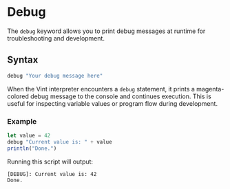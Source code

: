 # Debug

The `debug` keyword allows you to print debug messages at runtime for troubleshooting and development.

## Syntax

```js
debug "Your debug message here"
```

When the Vint interpreter encounters a `debug` statement, it prints a magenta-colored debug message to the console and continues execution. This is useful for inspecting variable values or program flow during development.

### Example

```js
let value = 42
debug "Current value is: " + value
println("Done.")
```

Running this script will output:

```
[DEBUG]: Current value is: 42
Done.
``` 